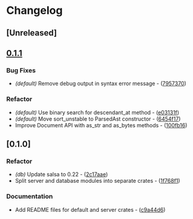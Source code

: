# Changelog

## [Unreleased]

## [0.1.1](https://github.com/adclz/auto-lsp/compare/auto-lsp-default-v0.1.0...auto-lsp-default-v0.1.1)

### Bug Fixes

- *(default)* Remove debug output in syntax error message - ([7957370](https://github.com/adclz/auto-lsp/commit/7957370bcef7e37a39789489a2692576a0443a94))

### Refactor

- *(default)* Use binary search for descendant_at method - ([e03131f](https://github.com/adclz/auto-lsp/commit/e03131f6d78a05189ed42c3d8dcf2b6fc51abf51))
- *(default)* Move sort_unstable to ParsedAst constructor - ([6454f17](https://github.com/adclz/auto-lsp/commit/6454f1767958a7586cbab172d4a778b49c9f4528))
- Improve Document API with as_str and as_bytes methods - ([100fb16](https://github.com/adclz/auto-lsp/commit/100fb161f24ab255f0465535abc120d5869f376b))


## [0.1.0]

### Refactor

- *(db)* Update salsa to 0.22 - ([2c17aae](https://github.com/adclz/auto-lsp/commit/2c17aae321a8e40e5ff70fc5640cb9ced5e45bcc))
- Split server and database modules into separate crates - ([1f768f1](https://github.com/adclz/auto-lsp/commit/1f768f12695e1ca2001bd1e1964a3528f71ac26b))

### Documentation

- Add README files for default and server crates - ([c9a44d6](https://github.com/adclz/auto-lsp/commit/c9a44d61052a139be4f12b51bf6e98725478eba2))

